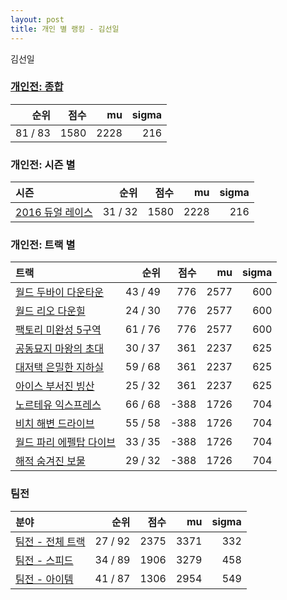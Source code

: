 ```yaml
---
layout: post
title: 개인 별 랭킹 - 김선일
---
```


김선일

### [개인전: 종합](../singles-full)

| 순위 | 점수 | mu | sigma |
|---:|---:|---:|---:|
| 81 / 83 | 1580 | 2228 | 216 |

### 개인전: 시즌 별

| 시즌 | 순위 | 점수 | mu | sigma |
|:---|---:|---:|---:|---:|
| [2016 듀얼 레이스](../s2016_1) | 31 / 32 | 1580 | 2228 | 216 |

### 개인전: 트랙 별

| 트랙 | 순위 | 점수 | mu | sigma |
|:---|---:|---:|---:|---:|
| [월드 두바이 다운타운](../dubai) | 43 / 49 | 776 | 2577 | 600 |
| [월드 리오 다운힐](../rio) | 24 / 30 | 776 | 2577 | 600 |
| [팩토리 미완성 5구역](../district5) | 61 / 76 | 776 | 2577 | 600 |
| [공동묘지 마왕의 초대](../mawang) | 30 / 37 | 361 | 2237 | 625 |
| [대저택 은밀한 지하실](../jeotaek) | 59 / 68 | 361 | 2237 | 625 |
| [아이스 부서진 빙산](../boobing) | 25 / 32 | 361 | 2237 | 625 |
| [노르테유 익스프레스](../noex) | 66 / 68 | -388 | 1726 | 704 |
| [비치 해변 드라이브](../haebyun) | 55 / 58 | -388 | 1726 | 704 |
| [월드 파리 에펠탑 다이브](../eifel) | 33 / 35 | -388 | 1726 | 704 |
| [해적 숨겨진 보물](../haesumbo) | 29 / 32 | -388 | 1726 | 704 |

### 팀전

| 분야 | 순위 | 점수 | mu | sigma |
|:---|---:|---:|---:|---:|
| [팀전 - 전체 트랙](../team-full) | 27 / 92 | 2375 | 3371 | 332 |
| [팀전 - 스피드](../team-speed) | 34 / 89 | 1906 | 3279 | 458 |
| [팀전 - 아이템](../team-item) | 41 / 87 | 1306 | 2954 | 549 |
